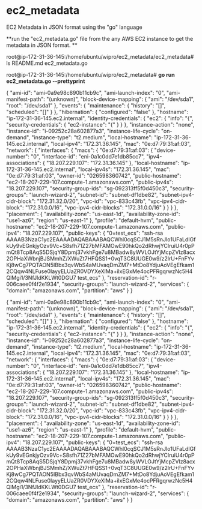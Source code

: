 # ec2_metadata
EC2 Metadata in JSON format using the "go" language

**run the "ec2_metadata.go" file from the any AWS EC2 instance to get the metadata in JSON format.
**


root@ip-172-31-36-145:/home/ubuntu/wipro/ec2_metadata/ec2_metadata# ls
README.md  ec2_metadata.go

root@ip-172-31-36-145:/home/ubuntu/wipro/ec2_metadata# **go run ec2_metadata.go --prettyprint**

{
  "ami-id": "ami-0a9e98c890b11cb9c",
  "ami-launch-index": "0",
  "ami-manifest-path": "(unknown)",
  "block-device-mapping": {
    "ami": "/dev/sda1",
    "root": "/dev/sda1"
  },
  "events": {
    "maintenance": {
      "history": "[]",
      "scheduled": "[]"
    }
  },
  "hibernation": {
    "configured": "false"
  },
  "hostname": "ip-172-31-36-145.ec2.internal",
  "identity-credentials": {
    "ec2": {
      "info": "{",
      "security-credentials": {
        "ec2-instance": "{"
      }
    }
  },
  "instance-action": "none",
  "instance-id": "i-09252c28a602877a3",
  "instance-life-cycle": "on-demand",
  "instance-type": "t2.medium",
  "local-hostname": "ip-172-31-36-145.ec2.internal",
  "local-ipv4": "172.31.36.145",
  "mac": "0e:d7:79:31:af:03",
  "network": {
    "interfaces": {
      "macs": {
        "0e:d7:79:31:af:03": {
          "device-number": "0",
          "interface-id": "eni-0a1c0dd7e1db85cc7",
          "ipv4-associations": {
            "18.207.229.107": "172.31.36.145"
          },
          "local-hostname": "ip-172-31-36-145.ec2.internal",
          "local-ipv4s": "172.31.36.145",
          "mac": "0e:d7:79:31:af:03",
          "owner-id": "026598360742",
          "public-hostname": "ec2-18-207-229-107.compute-1.amazonaws.com",
          "public-ipv4s": "18.207.229.107",
          "security-group-ids": "sg-092313ff5f0d450c3",
          "security-groups": "launch-wizard-2",
          "subnet-id": "subnet-df1dbe82",
          "subnet-ipv4-cidr-block": "172.31.32.0/20",
          "vpc-id": "vpc-833c43fb",
          "vpc-ipv4-cidr-block": "172.31.0.0/16",
          "vpc-ipv4-cidr-blocks": "172.31.0.0/16"
        }
      }
    }
  },
  "placement": {
    "availability-zone": "us-east-1d",
    "availability-zone-id": "use1-az6",
    "region": "us-east-1"
  },
  "profile": "default-hvm",
  "public-hostname": "ec2-18-207-229-107.compute-1.amazonaws.com",
  "public-ipv4": "18.207.229.107",
  "public-keys": {
    "0=test_ecs": "ssh-rsa AAAAB3NzaC1yc2EAAAADAQABAAABAQCWhl0cqSCJ1M5sRnJlo1UFaLdIGfkUy9vEGnkjyOzv9Vc+S8sfh71Z27bMFAMOwE90hkQo2dRhwjYCIruiU4r0pPmQt8Tcp8AqS5DSjqY8Dpmj37vkhFge7u8MBadw8yWVLOJtYjMcpZVIz8acx2OPHaXWbnjBJSMmhZ/XWuZt7HFQSS1+0vqT3C8UUGE0w9/z2lrU+FnFYvKj8wCg7PQTAON5IBbx3qvWbS4aMUvaqDmZM7+MtDo8YdjuAoVEgEfkam12CQqw4NLFuse0IayyELUaZR0VDYXeXlMa+ilxEGxMe4ocPFRgqrwzNc5H4QlMgi1/3NfJldKKLWt0DGU7 test_ecs"
  },
  "reservation-id": "r-006caee0f4f2e1934",
  "security-groups": "launch-wizard-2",
  "services": {
    "domain": "amazonaws.com",
    "partition": "aws"
  }
}

{
  "ami-id": "ami-0a9e98c890b11cb9c",
  "ami-launch-index": "0",
  "ami-manifest-path": "(unknown)",
  "block-device-mapping": {
    "ami": "/dev/sda1",
    "root": "/dev/sda1"
  },
  "events": {
    "maintenance": {
      "history": "[]",
      "scheduled": "[]"
    }
  },
  "hibernation": {
    "configured": "false"
  },
  "hostname": "ip-172-31-36-145.ec2.internal",
  "identity-credentials": {
    "ec2": {
      "info": "{",
      "security-credentials": {
        "ec2-instance": "{"
      }
    }
  },
  "instance-action": "none",
  "instance-id": "i-09252c28a602877a3",
  "instance-life-cycle": "on-demand",
  "instance-type": "t2.medium",
  "local-hostname": "ip-172-31-36-145.ec2.internal",
  "local-ipv4": "172.31.36.145",
  "mac": "0e:d7:79:31:af:03",
  "network": {
    "interfaces": {
      "macs": {
        "0e:d7:79:31:af:03": {
          "device-number": "0",
          "interface-id": "eni-0a1c0dd7e1db85cc7",
          "ipv4-associations": {
            "18.207.229.107": "172.31.36.145"
          },
          "local-hostname": "ip-172-31-36-145.ec2.internal",
          "local-ipv4s": "172.31.36.145",
          "mac": "0e:d7:79:31:af:03",
          "owner-id": "026598360742",
          "public-hostname": "ec2-18-207-229-107.compute-1.amazonaws.com",
          "public-ipv4s": "18.207.229.107",
          "security-group-ids": "sg-092313ff5f0d450c3",
          "security-groups": "launch-wizard-2",
          "subnet-id": "subnet-df1dbe82",
          "subnet-ipv4-cidr-block": "172.31.32.0/20",
          "vpc-id": "vpc-833c43fb",
          "vpc-ipv4-cidr-block": "172.31.0.0/16",
          "vpc-ipv4-cidr-blocks": "172.31.0.0/16"
        }
      }
    }
  },
  "placement": {
    "availability-zone": "us-east-1d",
    "availability-zone-id": "use1-az6",
    "region": "us-east-1"
  },
  "profile": "default-hvm",
  "public-hostname": "ec2-18-207-229-107.compute-1.amazonaws.com",
  "public-ipv4": "18.207.229.107",
  "public-keys": {
    "0=test_ecs": "ssh-rsa AAAAB3NzaC1yc2EAAAADAQABAAABAQCWhl0cqSCJ1M5sRnJlo1UFaLdIGfkUy9vEGnkjyOzv9Vc+S8sfh71Z27bMFAMOwE90hkQo2dRhwjYCIruiU4r0pPmQt8Tcp8AqS5DSjqY8Dpmj37vkhFge7u8MBadw8yWVLOJtYjMcpZVIz8acx2OPHaXWbnjBJSMmhZ/XWuZt7HFQSS1+0vqT3C8UUGE0w9/z2lrU+FnFYvKj8wCg7PQTAON5IBbx3qvWbS4aMUvaqDmZM7+MtDo8YdjuAoVEgEfkam12CQqw4NLFuse0IayyELUaZR0VDYXeXlMa+ilxEGxMe4ocPFRgqrwzNc5H4QlMgi1/3NfJldKKLWt0DGU7 test_ecs"
  },
  "reservation-id": "r-006caee0f4f2e1934",
  "security-groups": "launch-wizard-2",
  "services": {
    "domain": "amazonaws.com",
    "partition": "aws"
  }
}

